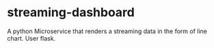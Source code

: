 # streaming-dashboard
A python Microservice that renders a streaming data in the form of line chart. User flask.
